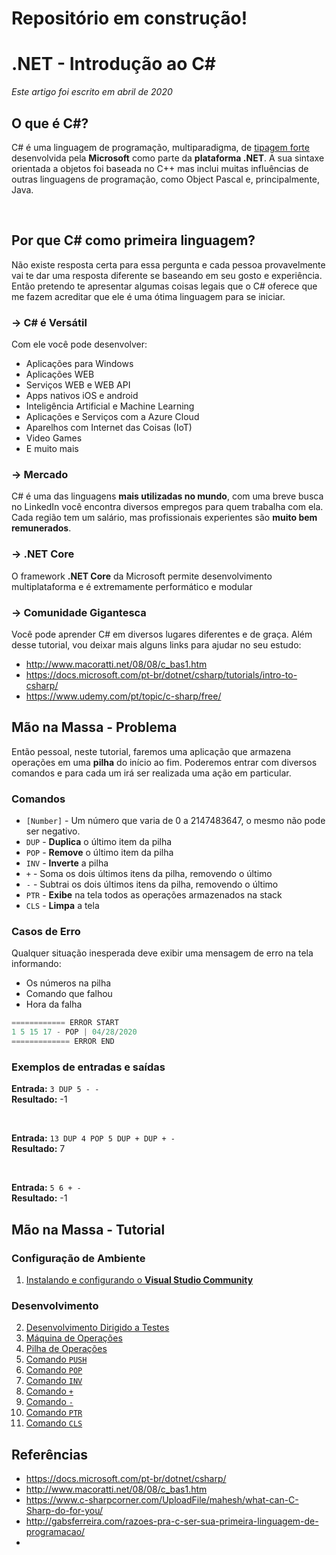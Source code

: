 # Repositório em construção!

# .NET - Introdução ao C# 
*Este artigo foi escrito em abril de 2020*

## O que é C#?

C# é uma linguagem de programação, multiparadigma, de [tipagem forte](https://github.com/Go-Horse-Coding/programming-concepts-tutorial/blob/master/Concepts/typing.md)
desenvolvida pela **Microsoft** como parte da **plataforma .NET**. A sua sintaxe orientada a objetos foi baseada no C++ mas inclui muitas influências de outras linguagens
de programação, como Object Pascal e, principalmente, Java.

<br>

## Por que C# como primeira linguagem?

Não existe resposta certa para essa pergunta e cada pessoa provavelmente vai te dar uma resposta diferente se baseando em seu gosto e experiência. 
Então pretendo te apresentar algumas coisas legais que o C# oferece que me fazem acreditar que ele é uma ótima linguagem para se iniciar.

### -> C# é Versátil

Com ele você pode desenvolver:
* Aplicações para Windows
* Aplicações WEB
* Serviços WEB e WEB API
* Apps nativos iOS e android
* Inteligência Artificial e Machine Learning
* Aplicações e Serviços com a Azure Cloud
* Aparelhos com Internet das Coisas (IoT) 
* Video Games
* E muito mais
	
### -> Mercado

C# é uma das linguagens **mais utilizadas no mundo**, com uma breve busca no LinkedIn você encontra diversos empregos para quem trabalha com ela.
Cada região tem um salário, mas profissionais experientes são **muito bem remunerados**.

### -> .NET Core

O framework **.NET Core** da Microsoft permite desenvolvimento multiplataforma e é extremamente performático e modular

### -> Comunidade Gigantesca

Você pode aprender C# em diversos lugares diferentes e de graça. Além desse tutorial, vou deixar mais alguns links para ajudar no seu estudo:
* http://www.macoratti.net/08/08/c_bas1.htm
* https://docs.microsoft.com/pt-br/dotnet/csharp/tutorials/intro-to-csharp/
* https://www.udemy.com/pt/topic/c-sharp/free/

## Mão na Massa - Problema

Então pessoal, neste tutorial, faremos uma aplicação que armazena operações em uma **pilha** do início ao fim. Poderemos entrar com diversos comandos e para cada um irá ser realizada uma ação
em particular.


### Comandos

* `[Number]` - Um número que varia de 0 a 2147483647, o mesmo não pode ser negativo.
* `DUP` - **Duplica** o último item da pilha
* `POP` - **Remove** o último item da pilha
* `INV` - **Inverte** a pilha
* `+` - Soma os dois últimos itens da pilha, removendo o último
* `-` - Subtrai os dois últimos itens da pilha, removendo o último
* `PTR` - **Exibe** na tela todos as operações armazenados na stack
* `CLS` - **Limpa** a tela

### Casos de Erro

Qualquer situação inesperada deve exibir uma mensagem de erro na tela informando:

* Os números na pilha
* Comando que falhou
* Hora da falha
```C#
============ ERROR START
1 5 15 17 - POP | 04/28/2020
============= ERROR END
```


### Exemplos de entradas e saídas

**Entrada:** `3 DUP 5 - -` <br/>
**Resultado:** -1

<br/>

**Entrada:** `13 DUP 4 POP 5 DUP + DUP + -` <br/>
**Resultado:** 7

<br/>

**Entrada:** `5 6 + -` <br/>
**Resultado:** -1

## Mão na Massa - Tutorial

### Configuração de Ambiente

01. [Instalando e configurando o **Visual Studio Community**]()

### Desenvolvimento

02. [Desenvolvimento Dirigido a Testes]()
03. [Máquina de Operações]()
04. [Pilha de Operações]()
05. [Comando `PUSH`]()
06. [Comando `POP`]()
07. [Comando `INV`]()
08. [Comando `+`]()
09. [Comando `-`]()
10. [Comando `PTR`]()
11. [Comando `CLS`]()


## Referências

* https://docs.microsoft.com/pt-br/dotnet/csharp/
* http://www.macoratti.net/08/08/c_bas1.htm
* https://www.c-sharpcorner.com/UploadFile/mahesh/what-can-C-Sharp-do-for-you/
* http://gabsferreira.com/razoes-pra-c-ser-sua-primeira-linguagem-de-programacao/
* 


